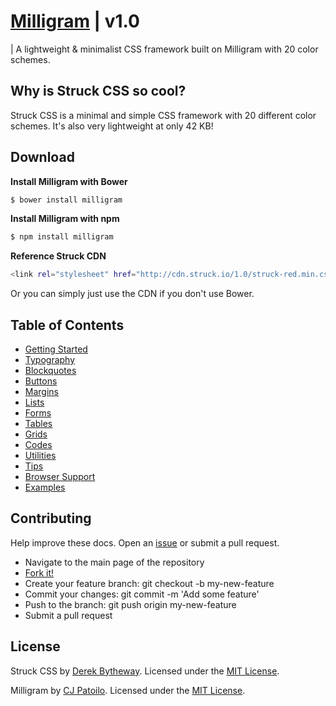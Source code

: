 # [Milligram](http://milligram.github.io) | v1.0

| A lightweight & minimalist CSS framework built on Milligram with 20 color schemes.


## Why is Struck CSS so cool?

Struck CSS is a minimal and simple CSS framework with 20 different color schemes. It's also very lightweight at only 42 KB!


## Download

**Install Milligram with Bower**

```sh
$ bower install milligram
```

**Install Milligram with npm**

```sh
$ npm install milligram
```

**Reference Struck CDN**

```sh
<link rel="stylesheet" href="http://cdn.struck.io/1.0/struck-red.min.css">
```

Or you can simply just use the CDN if you don't use Bower.


## Table of Contents

- [Getting Started](http://css.struck.io/#getting-started)
- [Typography](http://css.struck.io/#typography)
- [Blockquotes](http://css.struck.io/#blockquotes)
- [Buttons](http://css.struck.io/#buttons)
- [Margins](http://css.struck.io/#margins)
- [Lists](http://css.struck.io/#lists)
- [Forms](http://css.struck.io/#forms)
- [Tables](http://css.struck.io/#tables)
- [Grids](http://css.struck.io/#grids)
- [Codes](http://css.struck.io/#codes)
- [Utilities](http://css.struck.io/#utilities)
- [Tips](http://css.struck.io/#tips)
- [Browser Support](http://css.struck.io/#browser-support)
- [Examples](http://css.struck.io/#examples)


## Contributing

Help improve these docs. Open an [issue](https://github.com/struck-io/struck-css/issues/new) or submit a pull request.

- Navigate to the main page of the repository
- [Fork it!](https://github.com/struck-io/struck-css#fork-destination-box)
- Create your feature branch: git checkout -b my-new-feature
- Commit your changes: git commit -m 'Add some feature'
- Push to the branch: git push origin my-new-feature
- Submit a pull request


## License

Struck CSS by [Derek Bytheway](https://github.com/derekbtw). Licensed under the [MIT License](http://struck-io.mit-license.org/).

Milligram by [CJ Patoilo](http://cjpatoilo.com). Licensed under the [MIT License](http://cjpatoilo.mit-license.org).
